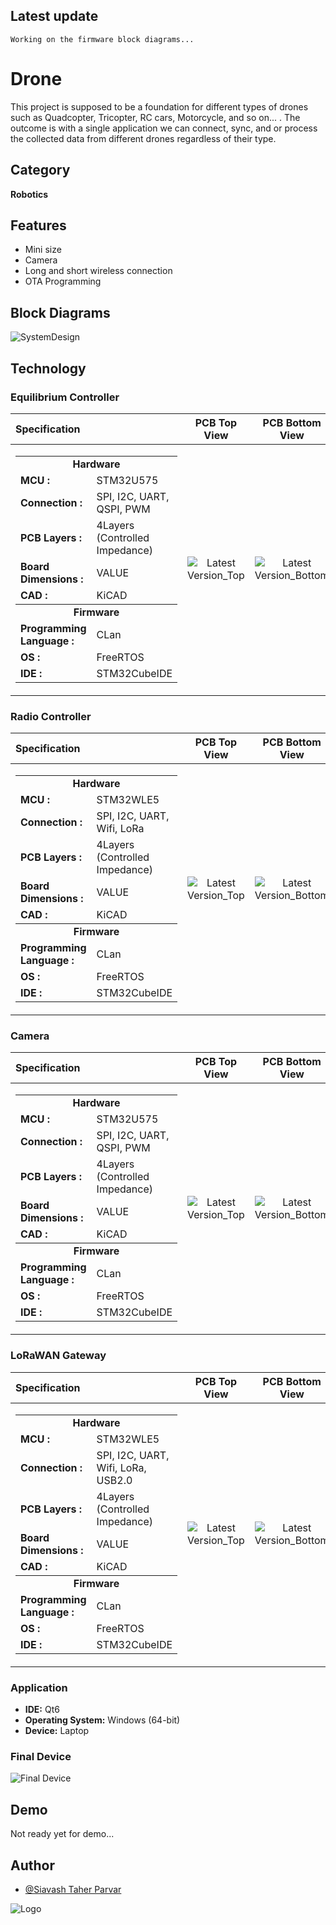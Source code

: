 
## Latest update

``
Working on the firmware block diagrams...
``

# Drone

This project is supposed to be a foundation for different types of drones such as Quadcopter, Tricopter, RC cars, Motorcycle, and so on... . The outcome is with a single application we can connect, sync, and or process the collected data from different drones regardless of their type.

## Category

__Robotics__

## Features

- Mini size
- Camera
- Long and short wireless connection
- OTA Programming

## Block Diagrams

![SystemDesign](https://github.com/mend0z0/Quadcopter/blob/main/Document/Block%20Diagrams/_FBD_SYS_Drone_v1.0.svg)

## Technology

### Equilibrium Controller
|Specification|PCB Top View|PCB Bottom View|
|:---|:---:|:---:|
|<table><tbody><tr><td colspan="2" align="center">__Hardware__</h4></td></tr><tr><td>__MCU :__</td> <td> STM32U575 </td></tr> <tr><td>__Connection :__</td> <td> SPI, I2C, UART, QSPI, PWM </td></tr> <tr><td>__PCB Layers :__</td> <td> 4Layers (Controlled Impedance) </td></tr> <tr><td>__Board Dimensions :__ </td> <td> VALUE </td></tr> <tr><td>__CAD :__</td> <td> KiCAD </td></tr></tbody><tbody><tr><td colspan="2" align="center">__Firmware__</td></tr><tr><td>__Programming Language :__</td> <td> CLan </td></tr> <tr><td>__OS :__</td> <td> FreeRTOS </td></tr> <tr><td>__IDE :__</td> <td> STM32CubeIDE </td></tr> </tbody></table>|![Latest Version_Top](https://github.com/mend0z0)|![Latest Version_Bottom](https://github.com/mend0z0)|


### Radio Controller
|Specification|PCB Top View|PCB Bottom View|
|:---|:---:|:---:|
|<table><tbody><tr><td colspan="2" align="center">__Hardware__</h4></td></tr><tr><td>__MCU :__</td> <td> STM32WLE5 </td></tr> <tr><td>__Connection :__</td> <td> SPI, I2C, UART, Wifi, LoRa </td></tr> <tr><td>__PCB Layers :__</td> <td> 4Layers (Controlled Impedance) </td></tr> <tr><td>__Board Dimensions :__ </td> <td> VALUE </td></tr> <tr><td>__CAD :__</td> <td> KiCAD </td></tr></tbody><tbody><tr><td colspan="2" align="center">__Firmware__</td></tr><tr><td>__Programming Language :__</td> <td> CLan </td></tr> <tr><td>__OS :__</td> <td> FreeRTOS </td></tr> <tr><td>__IDE :__</td> <td> STM32CubeIDE </td></tr> </tbody></table>|![Latest Version_Top](https://github.com/mend0z0)|![Latest Version_Bottom](https://github.com/mend0z0)|


### Camera
|Specification|PCB Top View|PCB Bottom View|
|:---|:---:|:---:|
|<table><tbody><tr><td colspan="2" align="center">__Hardware__</h4></td></tr><tr><td>__MCU :__</td> <td> STM32U575 </td></tr> <tr><td>__Connection :__</td> <td> SPI, I2C, UART, QSPI, PWM </td></tr> <tr><td>__PCB Layers :__</td> <td> 4Layers (Controlled Impedance) </td></tr> <tr><td>__Board Dimensions :__ </td> <td> VALUE </td></tr> <tr><td>__CAD :__</td> <td> KiCAD </td></tr></tbody><tbody><tr><td colspan="2" align="center">__Firmware__</td></tr><tr><td>__Programming Language :__</td> <td> CLan </td></tr> <tr><td>__OS :__</td> <td> FreeRTOS </td></tr> <tr><td>__IDE :__</td> <td> STM32CubeIDE </td></tr> </tbody></table>|![Latest Version_Top](https://github.com/mend0z0)|![Latest Version_Bottom](https://github.com/mend0z0)|


### LoRaWAN Gateway
|Specification|PCB Top View|PCB Bottom View|
|:---|:---:|:---:|
|<table><tbody><tr><td colspan="2" align="center">__Hardware__</h4></td></tr><tr><td>__MCU :__</td> <td> STM32WLE5 </td></tr> <tr><td>__Connection :__</td> <td> SPI, I2C, UART, Wifi, LoRa, USB2.0 </td></tr> <tr><td>__PCB Layers :__</td> <td> 4Layers (Controlled Impedance) </td></tr> <tr><td>__Board Dimensions :__ </td> <td> VALUE </td></tr> <tr><td>__CAD :__</td> <td> KiCAD </td></tr></tbody><tbody><tr><td colspan="2" align="center">__Firmware__</td></tr><tr><td>__Programming Language :__</td> <td> CLan </td></tr> <tr><td>__OS :__</td> <td> FreeRTOS </td></tr> <tr><td>__IDE :__</td> <td> STM32CubeIDE </td></tr> </tbody></table>|![Latest Version_Top](https://github.com/mend0z0)|![Latest Version_Bottom](https://github.com/mend0z0)|

### Application

- **IDE:** Qt6
- **Operating System:** Windows (64-bit)
- **Device:** Laptop

### Final Device

![_Final Device_](https://github.com/mend0z0)

## Demo

Not ready yet for demo...

## Author

- [@Siavash Taher Parvar](https://www.linkedin.com/in/mend0z0)


![Logo](https://github.com/mend0z0/Quadcopter/blob/main/Logo.png)

